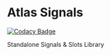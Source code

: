 # Atlas Signals
[![Codacy Badge](https://api.codacy.com/project/badge/Grade/e8f0693196e94ba0beff10975d242db2)](https://www.codacy.com/manual/RSGMercenary/Atlas.Signals?utm_source=github.com&amp;utm_medium=referral&amp;utm_content=RSGMercenary/Atlas.Signals&amp;utm_campaign=Badge_Grade)

Standalone Signals &amp; Slots Library
